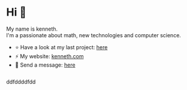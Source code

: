 # Hi 👋 
My name is kenneth. <br>
I'm a passionate about math, new technologies and computer science.

- ⭐ Have a look at my last project: [here](https://github.com/kennethEdwin147/Fast)
- ⚡ My website: [kenneth.com](https://github.com/kennethEdwin147/Fast) 
- 💬 Send a message: [here](https://github.com/kennethEdwin147/Fast)


<div style='display:flex'>
    <p>ddfdd</p>
    <p>ddfdd</p>
</div>
